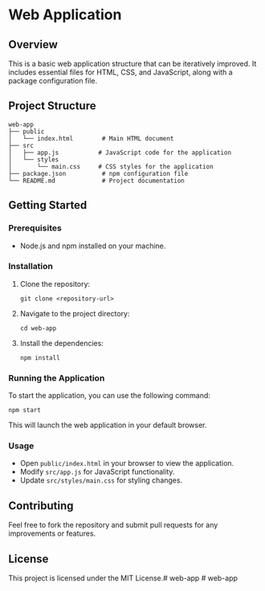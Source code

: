 # Web Application

## Overview
This is a basic web application structure that can be iteratively improved. It includes essential files for HTML, CSS, and JavaScript, along with a package configuration file.

## Project Structure
```
web-app
├── public
│   └── index.html        # Main HTML document
├── src
│   ├── app.js           # JavaScript code for the application
│   └── styles
│       └── main.css     # CSS styles for the application
├── package.json          # npm configuration file
└── README.md             # Project documentation
```

## Getting Started

### Prerequisites
- Node.js and npm installed on your machine.

### Installation
1. Clone the repository:
   ```
   git clone <repository-url>
   ```
2. Navigate to the project directory:
   ```
   cd web-app
   ```
3. Install the dependencies:
   ```
   npm install
   ```

### Running the Application
To start the application, you can use the following command:
```
npm start
```
This will launch the web application in your default browser.

### Usage
- Open `public/index.html` in your browser to view the application.
- Modify `src/app.js` for JavaScript functionality.
- Update `src/styles/main.css` for styling changes.

## Contributing
Feel free to fork the repository and submit pull requests for any improvements or features.

## License
This project is licensed under the MIT License.#   w e b - a p p  
 #   w e b - a p p  
 